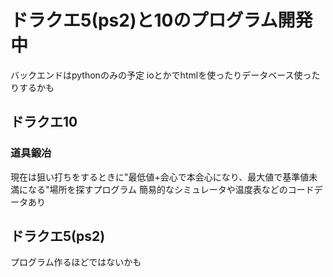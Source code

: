 # ドラクエ5(ps2)と10のプログラム開発中
バックエンドはpythonのみの予定
ioとかでhtmlを使ったりデータベース使ったりするかも



## ドラクエ10
### 道具鍛冶
現在は狙い打ちをするときに"最低値+会心で本会心になり、最大値で基準値未満になる"場所を探すプログラム
簡易的なシミュレータや温度表などのコードデータあり



## ドラクエ5(ps2)
プログラム作るほどではないかも